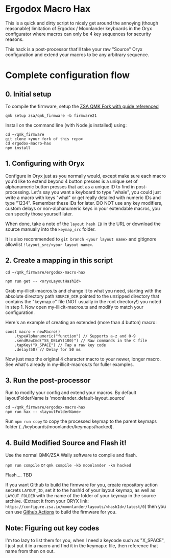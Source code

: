 # Ergodox Macro Hax

This is a quick and dirty script to nicely get around the annoying (though reasonable) limitation of Ergodox / Moonlander keyboards in the Oryx configurator where macros can only be 4 key sequences for security reasons.

This hack is a post-processor that'll take your raw "Source" Oryx configuration and extend your macros to be any arbitrary sequence.

# Complete configuration flow

## 0. Initial setup

To compile the firmware, setup the [ZSA QMK Fork with guide referenced](https://github.com/zsa/qmk_firmware)

`qmk setup zsa/qmk_firmware -b firmware21`

Install on the command line (with Node.js installed) using:
```
cd ~/qmk_firmware
git clone <your fork of this repo>
cd ergodox-macro-hax
npm install
```


## 1. Configuring with Oryx

Configure in Oryx just as you normally would, except make sure each macro you'd like to extend beyond 4 button presses is a unique set of alphanumeric button presses that act as a unique ID to find in post-processing.  Let's say you want a keyboard to type "whale", you could just write a macro with keys "whal" or get really detailed with numeric IDs and type "1234".  Remember these IDs for later.  DO NOT use any key modifiers, custom delays or non-alphanumeric keys in your extendable macros, you can specify those yourself later.

When done, take a note of the `layout hash ID` in the URL or download the source manually into the `keymap_src` folder.

It is also recommended to `git branch <your layout name>` and gitignore allowlist `!layout_src/<your layout name>`.

## 2. Create a mapping in this script


```
cd ~/qmk_firmware/ergodox-macro-hax

npm run get -- <oryxLayoutHashId>
```

Grab my-illicit-macros.ts and change it to what you need, starting with the absolute directory path `SOURCE_DIR` pointed to the unzipped directory that contains the "keymap.c" file (NOT usually in the root directory!) you noted in step 1.  Now open my-illicit-macros.ts and modify to match your configuration.

Here's an example of creating an extended (more than 4 button) macro:

```
const macro = newMacro()
    .typeAlphanumeric("function") // Supports a-z and 0-9
    .sendRawCmd("SS_DELAY(100)") // Raw commands in the C file
    .tapKey("X_SPACE") // Tap a raw key code
    .delay(50) // Delay for 50 ms
```

Now just map the original 4 character macro to your newer, longer macro.  See what's already in my-illicit-macros.ts for fuller examples.

## 3. Run the post-processor

Run to modify your config and extend your macros. By default layoutFolderName is 'moonlander_default-layout_source'

```
cd ~/qmk_firmware/ergodox-macro-hax
npm run hax -- <layoutFolderName>
```

Run `npm run copy` to copy the processed keymap to the parent keymaps folder (../keyboards/moonlander/keymaps/hacked).

## 4. Build Modified Source and Flash it!

Use the normal QMK/ZSA Wally software to compile and flash.

`npm run compile`
or
`qmk compile -kb moonlander -km hacked`

Flash.... TBD

If you want Github to build the firmware for you, create repository action secrets `LAYOUT_ID`, set it to the hashId of your layout keymap, as well as `LAYOUT_FOLDER` with the name of the folder of your keymap in the source archive.
(Extract it from your ORYX link: `https://configure.zsa.io/moonlander/layouts/<hashId>/latest/0`) then you can use [Github Actions](./.github/workflows/process.yml) to build the firmware for you.

## Note: Figuring out key codes

I'm too lazy to list them for you, when I need a keycode such as "X_SPACE", I just put it in a macro and find it in the keymap.c file, then reference that name from then on out.
